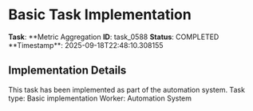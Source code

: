 # Basic Task Implementation

**Task**: **Metric Aggregation
**ID**: task_0588
**Status**: COMPLETED
**Timestamp\*\*: 2025-09-18T22:48:10.308155

## Implementation Details

This task has been implemented as part of the automation system.
Task type: Basic implementation
Worker: Automation System
